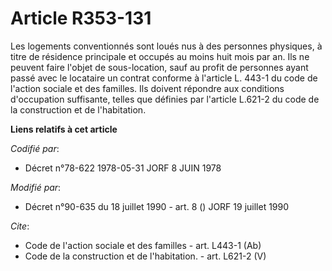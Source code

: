# Article R353-131

Les logements conventionnés sont loués nus à des personnes physiques, à titre de résidence principale et occupés au moins
huit mois par an. Ils ne peuvent faire l'objet de sous-location, sauf au profit de personnes ayant passé avec le locataire un
contrat conforme à l'article L. 443-1 du code de l'action sociale et des familles. Ils doivent répondre aux conditions
d'occupation suffisante, telles que définies par l'article L.621-2 du code de la construction et de l'habitation.

**Liens relatifs à cet article**

_Codifié par_:

  - Décret n°78-622 1978-05-31 JORF 8 JUIN 1978

_Modifié par_:

  - Décret n°90-635 du 18 juillet 1990 - art. 8 () JORF 19 juillet 1990

_Cite_:

  - Code de l'action sociale et des familles - art. L443-1 (Ab)
  - Code de la construction et de l'habitation. - art. L621-2 (V)
